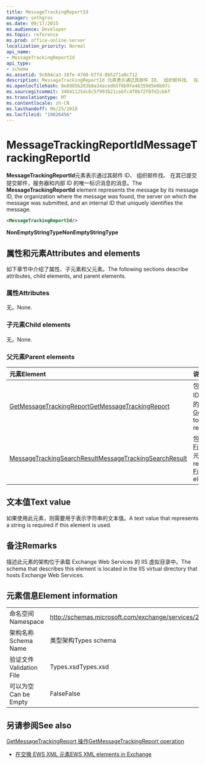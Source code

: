 ```yaml
---
title: MessageTrackingReportId
manager: sethgros
ms.date: 09/17/2015
ms.audience: Developer
ms.topic: reference
ms.prod: office-online-server
localization_priority: Normal
api_name:
- MessageTrackingReportId
api_type:
- schema
ms.assetid: 9c604ca3-10fe-4760-b7fd-8b52f1a0c712
description: MessageTrackingReportId 元素表示通过其邮件 ID、 组织邮件找、 在其已提交提交邮件，服务器和内部 ID 的唯一标识消息的消息。
ms.openlocfilehash: 8e0d85b203b8a34acedb5f6b9fe46359d5e0b97c
ms.sourcegitcommit: 34041125dc8c5f993b21cebfc4f8b72f0fd2cb6f
ms.translationtype: MT
ms.contentlocale: zh-CN
ms.lasthandoff: 06/25/2018
ms.locfileid: "19826456"
---
```

# <a name="messagetrackingreportid"></a><span data-ttu-id="1da98-103">MessageTrackingReportId</span><span class="sxs-lookup"><span data-stu-id="1da98-103">MessageTrackingReportId</span></span>

<span data-ttu-id="1da98-104">**MessageTrackingReportId**元素表示通过其邮件 ID、 组织邮件找、 在其已提交提交邮件，服务器和内部 ID 的唯一标识消息的消息。</span><span class="sxs-lookup"><span data-stu-id="1da98-104">The **MessageTrackingReportId** element represents the message by its message ID, the organization where the message was found, the server on which the message was submitted, and an internal ID that uniquely identifies the message.</span></span> 
  
```XML
<MessageTrackingReportId/>
```

 <span data-ttu-id="1da98-105">**NonEmptyStringType**</span><span class="sxs-lookup"><span data-stu-id="1da98-105">**NonEmptyStringType**</span></span>
## <a name="attributes-and-elements"></a><span data-ttu-id="1da98-106">属性和元素</span><span class="sxs-lookup"><span data-stu-id="1da98-106">Attributes and elements</span></span>

<span data-ttu-id="1da98-107">如下章节中介绍了属性、子元素和父元素。</span><span class="sxs-lookup"><span data-stu-id="1da98-107">The following sections describe attributes, child elements, and parent elements.</span></span>
  
### <a name="attributes"></a><span data-ttu-id="1da98-108">属性</span><span class="sxs-lookup"><span data-stu-id="1da98-108">Attributes</span></span>

<span data-ttu-id="1da98-109">无。</span><span class="sxs-lookup"><span data-stu-id="1da98-109">None.</span></span>
  
### <a name="child-elements"></a><span data-ttu-id="1da98-110">子元素</span><span class="sxs-lookup"><span data-stu-id="1da98-110">Child elements</span></span>

<span data-ttu-id="1da98-111">无。</span><span class="sxs-lookup"><span data-stu-id="1da98-111">None.</span></span>
  
### <a name="parent-elements"></a><span data-ttu-id="1da98-112">父元素</span><span class="sxs-lookup"><span data-stu-id="1da98-112">Parent elements</span></span>

|<span data-ttu-id="1da98-113">**元素**</span><span class="sxs-lookup"><span data-stu-id="1da98-113">**Element**</span></span>|<span data-ttu-id="1da98-114">**说明**</span><span class="sxs-lookup"><span data-stu-id="1da98-114">**Description**</span></span>|
|:-----|:-----|
|[<span data-ttu-id="1da98-115">GetMessageTrackingReport</span><span class="sxs-lookup"><span data-stu-id="1da98-115">GetMessageTrackingReport</span></span>](getmessagetrackingreport.md) <br/> |<span data-ttu-id="1da98-116">包含要检索完整的邮件跟踪报告的指定 ID 的[GetMessageTrackingReport 操作](getmessagetrackingreport-operation.md)的请求</span><span class="sxs-lookup"><span data-stu-id="1da98-116">Contains the request for the [GetMessageTrackingReport operation](getmessagetrackingreport-operation.md) to retrieve the full message tracking report for the specified ID.</span></span>  <br/> |
|[<span data-ttu-id="1da98-117">MessageTrackingSearchResult</span><span class="sxs-lookup"><span data-stu-id="1da98-117">MessageTrackingSearchResult</span></span>](messagetrackingsearchresult.md) <br/> |<span data-ttu-id="1da98-118">包含单个邮件结果[FindMessageTrackingReportResponse](findmessagetrackingreportresponse.md)元素。</span><span class="sxs-lookup"><span data-stu-id="1da98-118">Contains a single message result for a [FindMessageTrackingReportResponse](findmessagetrackingreportresponse.md) element.</span></span>  <br/> |
   
## <a name="text-value"></a><span data-ttu-id="1da98-119">文本值</span><span class="sxs-lookup"><span data-stu-id="1da98-119">Text value</span></span>

<span data-ttu-id="1da98-120">如果使用此元素，则需要用于表示字符串的文本值。</span><span class="sxs-lookup"><span data-stu-id="1da98-120">A text value that represents a string is required if this element is used.</span></span>
  
## <a name="remarks"></a><span data-ttu-id="1da98-121">备注</span><span class="sxs-lookup"><span data-stu-id="1da98-121">Remarks</span></span>

<span data-ttu-id="1da98-122">描述此元素的架构位于承载 Exchange Web Services 的 IIS 虚拟目录中。</span><span class="sxs-lookup"><span data-stu-id="1da98-122">The schema that describes this element is located in the IIS virtual directory that hosts Exchange Web Services.</span></span>
  
## <a name="element-information"></a><span data-ttu-id="1da98-123">元素信息</span><span class="sxs-lookup"><span data-stu-id="1da98-123">Element information</span></span>

|||
|:-----|:-----|
|<span data-ttu-id="1da98-124">命名空间</span><span class="sxs-lookup"><span data-stu-id="1da98-124">Namespace</span></span>  <br/> |http://schemas.microsoft.com/exchange/services/2006/types  <br/> |
|<span data-ttu-id="1da98-125">架构名称</span><span class="sxs-lookup"><span data-stu-id="1da98-125">Schema Name</span></span>  <br/> |<span data-ttu-id="1da98-126">类型架构</span><span class="sxs-lookup"><span data-stu-id="1da98-126">Types schema</span></span>  <br/> |
|<span data-ttu-id="1da98-127">验证文件</span><span class="sxs-lookup"><span data-stu-id="1da98-127">Validation File</span></span>  <br/> |<span data-ttu-id="1da98-128">Types.xsd</span><span class="sxs-lookup"><span data-stu-id="1da98-128">Types.xsd</span></span>  <br/> |
|<span data-ttu-id="1da98-129">可以为空</span><span class="sxs-lookup"><span data-stu-id="1da98-129">Can be Empty</span></span>  <br/> |<span data-ttu-id="1da98-130">False</span><span class="sxs-lookup"><span data-stu-id="1da98-130">False</span></span>  <br/> |
   
## <a name="see-also"></a><span data-ttu-id="1da98-131">另请参阅</span><span class="sxs-lookup"><span data-stu-id="1da98-131">See also</span></span>



[<span data-ttu-id="1da98-132">GetMessageTrackingReport 操作</span><span class="sxs-lookup"><span data-stu-id="1da98-132">GetMessageTrackingReport operation</span></span>](getmessagetrackingreport-operation.md)


- [<span data-ttu-id="1da98-133">在交换 EWS XML 元素</span><span class="sxs-lookup"><span data-stu-id="1da98-133">EWS XML elements in Exchange</span></span>](ews-xml-elements-in-exchange.md)

